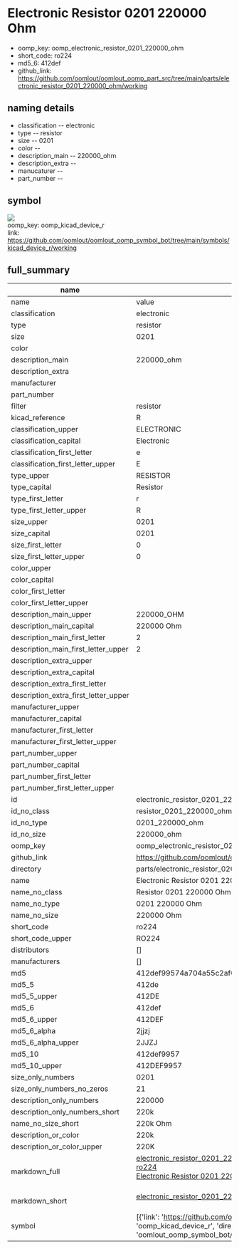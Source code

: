# Electronic Resistor 0201 220000 Ohm

  
* oomp_key: oomp_electronic_resistor_0201_220000_ohm 
* short_code: ro224
* md5_6: 412def  
* github_link: https://github.com/oomlout/oomlout_oomp_part_src/tree/main/parts/electronic_resistor_0201_220000_ohm/working  
## naming details
* classification -- electronic
* type -- resistor
* size -- 0201
* color -- 
* description_main -- 220000_ohm
* description_extra -- 
* manucaturer -- 
* part_number -- 



## symbol

![](symbol/{index}/working/working_600.png)  
oomp_key: oomp_kicad_device_r  
link: https://github.com/oomlout/oomlout_oomp_symbol_bot/tree/main/symbols/kicad_device_r/working  


## full_summary
| name | value | 
| --- | --- | 
| name | value | 
| classification | electronic | 
| type | resistor | 
| size | 0201 | 
| color |  | 
| description_main | 220000_ohm | 
| description_extra |  | 
| manufacturer |  | 
| part_number |  | 
| filter | resistor | 
| kicad_reference | R | 
| classification_upper | ELECTRONIC | 
| classification_capital | Electronic | 
| classification_first_letter | e | 
| classification_first_letter_upper | E | 
| type_upper | RESISTOR | 
| type_capital | Resistor | 
| type_first_letter | r | 
| type_first_letter_upper | R | 
| size_upper | 0201 | 
| size_capital | 0201 | 
| size_first_letter | 0 | 
| size_first_letter_upper | 0 | 
| color_upper |  | 
| color_capital |  | 
| color_first_letter |  | 
| color_first_letter_upper |  | 
| description_main_upper | 220000_OHM | 
| description_main_capital | 220000 Ohm | 
| description_main_first_letter | 2 | 
| description_main_first_letter_upper | 2 | 
| description_extra_upper |  | 
| description_extra_capital |  | 
| description_extra_first_letter |  | 
| description_extra_first_letter_upper |  | 
| manufacturer_upper |  | 
| manufacturer_capital |  | 
| manufacturer_first_letter |  | 
| manufacturer_first_letter_upper |  | 
| part_number_upper |  | 
| part_number_capital |  | 
| part_number_first_letter |  | 
| part_number_first_letter_upper |  | 
| id | electronic_resistor_0201_220000_ohm | 
| id_no_class | resistor_0201_220000_ohm | 
| id_no_type | 0201_220000_ohm | 
| id_no_size | 220000_ohm | 
| oomp_key | oomp_electronic_resistor_0201_220000_ohm | 
| github_link | https://github.com/oomlout/oomlout_oomp_part_src/tree/main/parts/electronic_resistor_0201_220000_ohm/working | 
| directory | parts/electronic_resistor_0201_220000_ohm | 
| name | Electronic Resistor 0201 220000 Ohm | 
| name_no_class | Resistor 0201 220000 Ohm | 
| name_no_type | 0201 220000 Ohm | 
| name_no_size | 220000 Ohm | 
| short_code | ro224 | 
| short_code_upper | RO224 | 
| distributors | [] | 
| manufacturers | [] | 
| md5 | 412def99574a704a55c2af03204103b9 | 
| md5_5 | 412de | 
| md5_5_upper | 412DE | 
| md5_6 | 412def | 
| md5_6_upper | 412DEF | 
| md5_6_alpha | 2jjzj | 
| md5_6_alpha_upper | 2JJZJ | 
| md5_10 | 412def9957 | 
| md5_10_upper | 412DEF9957 | 
| size_only_numbers | 0201 | 
| size_only_numbers_no_zeros | 21 | 
| description_only_numbers | 220000 | 
| description_only_numbers_short | 220k | 
| name_no_size_short | 220k Ohm | 
| description_or_color | 220k | 
| description_or_color_upper | 220K | 
| markdown_full | [electronic_resistor_0201_220000_ohm](https://github.com/oomlout/oomlout_oomp_part_src/tree/main/parts/electronic_resistor_0201_220000_ohm/working)<br>[ro224](https://github.com/oomlout/oomlout_oomp_part_src/tree/main/parts/electronic_resistor_0201_220000_ohm/working)<br>[Electronic Resistor 0201 220000 Ohm](https://github.com/oomlout/oomlout_oomp_part_src/tree/main/parts/electronic_resistor_0201_220000_ohm/working)<br><br> | 
| markdown_short | [electronic_resistor_0201_220000_ohm](https://github.com/oomlout/oomlout_oomp_part_src/tree/main/parts/electronic_resistor_0201_220000_ohm/working)<br><br> | 
| symbol | [{'link': 'https://github.com/oomlout/oomlout_oomp_symbol_bot/tree/main/symbols/kicad_device_r', 'oomp_key': 'oomp_kicad_device_r', 'directory': 'oomlout_oomp_symbol_bot/symbols/kicad_device_r//working/working.kicad_sym', 'index': 0}] | 
